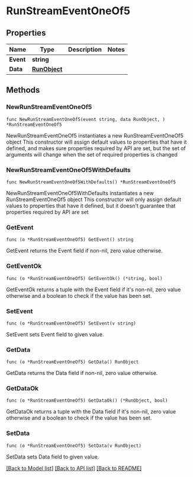 # RunStreamEventOneOf5

## Properties

Name | Type | Description | Notes
------------ | ------------- | ------------- | -------------
**Event** | **string** |  | 
**Data** | [**RunObject**](RunObject.md) |  | 

## Methods

### NewRunStreamEventOneOf5

`func NewRunStreamEventOneOf5(event string, data RunObject, ) *RunStreamEventOneOf5`

NewRunStreamEventOneOf5 instantiates a new RunStreamEventOneOf5 object
This constructor will assign default values to properties that have it defined,
and makes sure properties required by API are set, but the set of arguments
will change when the set of required properties is changed

### NewRunStreamEventOneOf5WithDefaults

`func NewRunStreamEventOneOf5WithDefaults() *RunStreamEventOneOf5`

NewRunStreamEventOneOf5WithDefaults instantiates a new RunStreamEventOneOf5 object
This constructor will only assign default values to properties that have it defined,
but it doesn't guarantee that properties required by API are set

### GetEvent

`func (o *RunStreamEventOneOf5) GetEvent() string`

GetEvent returns the Event field if non-nil, zero value otherwise.

### GetEventOk

`func (o *RunStreamEventOneOf5) GetEventOk() (*string, bool)`

GetEventOk returns a tuple with the Event field if it's non-nil, zero value otherwise
and a boolean to check if the value has been set.

### SetEvent

`func (o *RunStreamEventOneOf5) SetEvent(v string)`

SetEvent sets Event field to given value.


### GetData

`func (o *RunStreamEventOneOf5) GetData() RunObject`

GetData returns the Data field if non-nil, zero value otherwise.

### GetDataOk

`func (o *RunStreamEventOneOf5) GetDataOk() (*RunObject, bool)`

GetDataOk returns a tuple with the Data field if it's non-nil, zero value otherwise
and a boolean to check if the value has been set.

### SetData

`func (o *RunStreamEventOneOf5) SetData(v RunObject)`

SetData sets Data field to given value.



[[Back to Model list]](../README.md#documentation-for-models) [[Back to API list]](../README.md#documentation-for-api-endpoints) [[Back to README]](../README.md)


